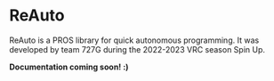 # ReAuto

ReAuto is a PROS library for quick autonomous programming. It was developed by team 727G during the 2022-2023 VRC season Spin Up.

**Documentation coming soon! :)**